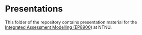 Presentations
=============
This folder of the repository contains presentation material for the [Integrated Assessment Modelling (EP8900)](https://www.ntnu.edu/studies/courses/EP8900) at NTNU.
